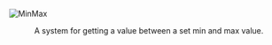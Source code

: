 ![MinMax](https://user-images.githubusercontent.com/33253710/160084530-351b9f71-9d74-47a6-b0d1-5c05e7cba1fc.jpg)

<p align=center>A system for getting a value between a set min and max value.</p>
